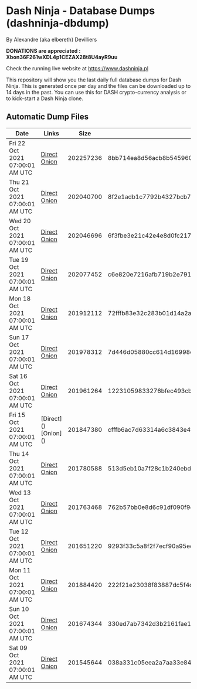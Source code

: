 # Dash Ninja - Database Dumps (dashninja-dbdump)
By Alexandre (aka elbereth) Devilliers

**DONATIONS are appreciated : Xbon36F261wXDL4p1CEZAX28t8U4ayR9uu**

Check the running live website at https://www.dashninja.pl

This repository will show you the last daily full database dumps for Dash Ninja. This is generated once per day and the files can be downloaded up to 14 days in the past.
You can use this for DASH crypto-currency analysis or to kick-start a Dash Ninja clone.


## Automatic Dump Files
| Date | Links | Size | SHA256 |
|--|--|--|--|
| Fri 22 Oct 2021 07:00:01 AM UTC | [Direct](https://oshi.at/kNiEqy) [Onion](http://oshiatwowvdbshka.onion/kNiEqy) | 202257236 | 8bb714ea8d56acb8b545960a0e3851201f2b419d231a185fd5e8659064847489 | 
| Thu 21 Oct 2021 07:00:01 AM UTC | [Direct](https://oshi.at/ajRQiP) [Onion](http://oshiatwowvdbshka.onion/ajRQiP) | 202040700 | 8f2e1adb1c7792b4327bcb7b011b9beec138f4d749f9fe95036e3eb7e69eeeb2 | 
| Wed 20 Oct 2021 07:00:01 AM UTC | [Direct](https://oshi.at/KUbWuh) [Onion](http://oshiatwowvdbshka.onion/KUbWuh) | 202046696 | 6f3fbe3e21c42e4e8d0fc217d99982b24a42592fe75630ac8d05f51cdad6ab88 | 
| Tue 19 Oct 2021 07:00:01 AM UTC | [Direct](https://oshi.at/cWkMgx) [Onion](http://oshiatwowvdbshka.onion/cWkMgx) | 202077452 | c6e820e7216afb719b2e79114957ebccd963bcfa40b054a7926e5f9334ce9bda | 
| Mon 18 Oct 2021 07:00:01 AM UTC | [Direct](https://oshi.at/bWuDXd) [Onion](http://oshiatwowvdbshka.onion/bWuDXd) | 201912112 | 72fffb83e32c283b01d14a2a1e4bc42e6e559e0d5f9e6a8025c28e46053def07 | 
| Sun 17 Oct 2021 07:00:01 AM UTC | [Direct](https://oshi.at/NjQHxQ) [Onion](http://oshiatwowvdbshka.onion/NjQHxQ) | 201978312 | 7d446d05880cc614d16998d729573bfab402a4d5542ca26261caca395b7c1ab6 | 
| Sat 16 Oct 2021 07:00:01 AM UTC | [Direct](https://oshi.at/LWUwqL) [Onion](http://oshiatwowvdbshka.onion/LWUwqL) | 201961264 | 12231059833276bfec493cba9f208c91e81bf0818aaa1d55f36639fc64a6ebb4 | 
| Fri 15 Oct 2021 07:00:01 AM UTC | [Direct](</body></html>) [Onion](</body></html>) | 201847380 | cfffb6ac7d63314a6c3843e4f39d14c90cff6b55c994793af6717aa883683673 | 
| Thu 14 Oct 2021 07:00:01 AM UTC | [Direct](https://oshi.at/GeQGgT) [Onion](http://oshiatwowvdbshka.onion/GeQGgT) | 201780588 | 513d5eb10a7f28c1b240ebd226e93a26b57d2b20cf5a6e9b3965bde9ee676202 | 
| Wed 13 Oct 2021 07:00:01 AM UTC | [Direct](https://oshi.at/bwwxxY) [Onion](http://oshiatwowvdbshka.onion/bwwxxY) | 201763468 | 762b57bb0e8d6c91df090f9d5cf70daa662d2492068bbbd05db991531fbe047f | 
| Tue 12 Oct 2021 07:00:01 AM UTC | [Direct](https://oshi.at/AuXXGV) [Onion](http://oshiatwowvdbshka.onion/AuXXGV) | 201651220 | 9293f33c5a8f2f7ecf90a95edb0a2cd90de0762d782b58cbb0db24a6e39d8beb | 
| Mon 11 Oct 2021 07:00:01 AM UTC | [Direct](https://oshi.at/WPhHpz) [Onion](http://oshiatwowvdbshka.onion/WPhHpz) | 201884420 | 222f21e23038f83887dc5f4d37cc9717ca6f1eb7067f6ccc907bcc740550cc37 | 
| Sun 10 Oct 2021 07:00:01 AM UTC | [Direct](https://oshi.at/bNMtUN) [Onion](http://oshiatwowvdbshka.onion/bNMtUN) | 201674344 | 330ed7ab7342d3b2161fae10e4b2a589dd3c73c99c97a2df0990ea27dcaa326a | 
| Sat 09 Oct 2021 07:00:01 AM UTC | [Direct](https://oshi.at/fzChvs) [Onion](http://oshiatwowvdbshka.onion/fzChvs) | 201545644 | 038a331c05eea2a7aa33e84240e1b07904d85f052d88f9d65e5c75fd4717e4bf | 
